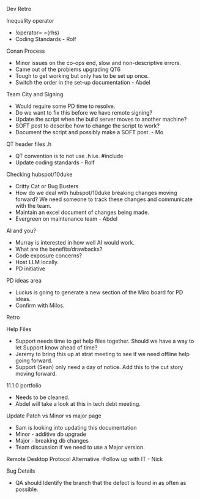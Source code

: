Dev Retro

Inequality operator
-  !operator= =(rhs)
- Coding Standards - Rolf

Conan Process
- Minor issues on the co-ops end, slow and non-descriptive errors.
- Came out of the problems upgrading QT6
- Tough to get working but only has to be set up once.
- Switch the order in the set-up documentation - Abdel

Team City and Signing
- Would require some PD time to resolve.
- Do we want to fix this before we have remote signing?
- Update the script when the build server moves to another machine?
- SOFT post to describe how to change the script to work?
- Document the script and possibly make a SOFT post. - Mo

QT header files .h
- QT convention is to not use .h i.e. #include <QResource>
- Update coding standards - Rolf

Checking hubspot/10duke
- Critty Cat or Bug Busters
- How do we deal with hubspot/10duke breaking changes moving forward? We need someone to track these changes and communicate with the team.
- Maintain an excel document of changes being made.
- Evergreen on maintenance team - Abdel

AI and you?
- Murray is interested in how well AI would work.
- What are the benefits/drawbacks?
- Code exposure concerns?
- Host LLM locally.
- PD initiative 

PD ideas area
- Lucius is going to generate a new section of the Miro board for PD ideas.
- Confirm with Milos.

Retro

Help Files
- Support needs time to get help files together. Should we have a way to let Support know ahead of time?
- Jeremy to bring this up at strat meeting to see if we need offline help going forward.
- Support (Sean) only need a day of notice. Add this to the cut story moving forward.

11.1.0 portfolio
- Needs to be cleaned.
- Abdel will take a look at this in tech debt meeting.

Update Patch vs Minor vs major page
- Sam is looking into updating this documentation
- Minor - additive db upgrade
- Major - breaking db changes
- Team discussion if we need to use a Major version.

Remote Desktop Protocol Alternative
-Follow up with IT - Nick

Bug Details 
- QA should Identify the branch that the defect is found in as often as possible.